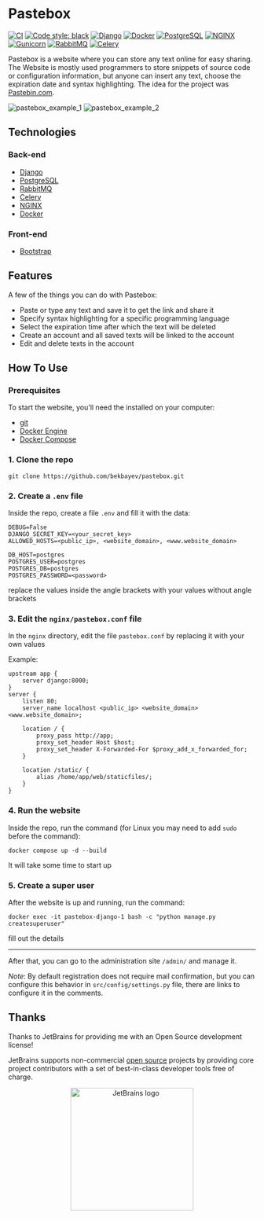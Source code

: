 # Pastebox
[![CI](https://github.com/bekbayev/pastebox/actions/workflows/main.yml/badge.svg?branch=main)](https://github.com/bekbayev/pastebox/actions/workflows/main.yml)
[![Code style: black](https://img.shields.io/badge/code%20style-black-000000.svg)](https://github.com/psf/black)
[![Django](https://img.shields.io/badge/Django-3.2-success?style=flat&logo=Django)](https://docs.djangoproject.com/en/3.2/)
[![Docker](https://img.shields.io/badge/-Docker-464646?style=flat&logo=Docker)](https://www.docker.com/)
[![PostgreSQL](https://img.shields.io/badge/PostgreSQL-14.1-success?style=flat&logo=PostgreSQL)](https://www.postgresql.org/docs/14/index.html)
[![NGINX](https://img.shields.io/badge/-NGINX-464646?style=flat&logo=NGINX)](https://nginx.org/)
[![Gunicorn](https://img.shields.io/badge/-gunicorn-464646?style=flat&logo=Gunicorn)](https://gunicorn.org/)
[![RabbitMQ](https://img.shields.io/badge/-RabbitMQ-464646?style=flat&logo=RabbitMQ)](https://www.rabbitmq.com/)
[![Celery](https://img.shields.io/badge/-Celery-464646?style=flat&logo=Celery)](https://docs.celeryproject.org/en/stable/)

Pastebox is a website where you can store any text online for easy sharing.
The Website is mostly used programmers to store snippets of source code or
configuration information, but anyone can insert any text, choose the
expiration date and syntax highlighting. The idea for the project was
[Pastebin.com](https://pastebin.com/).

![pastebox_example_1](https://user-images.githubusercontent.com/121730304/220012614-ae52d07f-d1b8-49f2-8bb0-ed0def8d4b26.png)
![pastebox_example_2](https://user-images.githubusercontent.com/121730304/220012672-11940b66-dfa4-4e76-8e4e-9bf0109a6eb5.png)

## Technologies
### Back-end

- [Django](https://www.djangoproject.com/)
- [PostgreSQL](https://www.postgresql.org/)
- [RabbitMQ](https://www.rabbitmq.com/)
- [Celery](https://github.com/celery/celery)
- [NGINX](https://nginx.org/ru/)
- [Docker](https://www.docker.com/)

### Front-end

- [Bootstrap](https://getbootstrap.com/)

## Features
A few of the things you can do with Pastebox:

- Paste or type any text and save it to get the link and share it
- Specify syntax highlighting for a specific programming language
- Select the expiration time after which the text will be deleted
- Create an account and all saved texts will be linked to the account
- Edit and delete texts in the account

## How To Use
### Prerequisites
To start the website, you'll need the installed on your computer:
- [git](https://git-scm.com/)
- [Docker Engine](https://docs.docker.com/engine/install/)
- [Docker Compose](https://docs.docker.com/compose/install/#install-compose)

### 1. Clone the repo
```
git clone https://github.com/bekbayev/pastebox.git
```

### 2. Create a `.env` file
Inside the repo, create a file `.env` and fill it with the data: 
```
DEBUG=False
DJANGO_SECRET_KEY=<your_secret_key>
ALLOWED_HOSTS=<public_ip>, <website_domain>, <www.website_domain>

DB_HOST=postgres
POSTGRES_USER=postgres
POSTGRES_DB=postgres
POSTGRES_PASSWORD=<password>
```
replace the values inside the angle brackets with your values without angle
brackets

### 3. Edit the `nginx/pastebox.conf` file
In the `nginx` directory, edit the file `pastebox.conf` by replacing it with
your own values

Example:
```
upstream app {
    server django:8000;
}
server {
    listen 80;
    server_name localhost <public_ip> <website_domain> <www.website_domain>;

    location / {
        proxy_pass http://app;
        proxy_set_header Host $host;
        proxy_set_header X-Forwarded-For $proxy_add_x_forwarded_for;
    }

    location /static/ {
        alias /home/app/web/staticfiles/;
    }
}
```

### 4. Run the website
Inside the repo, run the command
(for Linux you may need to add `sudo` before the command):
```
docker compose up -d --build
```
It will take some time to start up

### 5. Create a super user
After the website is up and running, run the command:
```
docker exec -it pastebox-django-1 bash -c "python manage.py createsuperuser"
```
fill out the details

---

After that, you can go to the administration site `/admin/` and manage it.

*Note*: By default registration does not require mail confirmation,
but you can configure this behavior in `src/config/settings.py` file,
there are links to configure it in the comments.

## Thanks
Thanks to JetBrains for providing me with an Open Source development license!

JetBrains supports non-commercial
[open source](https://www.jetbrains.com/community/opensource/#support) projects
by providing core project contributors with a set of best-in-class developer
tools free of charge.

<p align="center">
<img src="https://resources.jetbrains.com/storage/products/company/brand/logos/jb_beam.png" alt="JetBrains logo" width="250">
</p>


